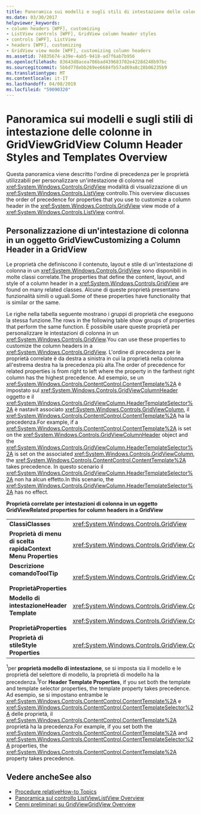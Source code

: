 ```yaml
---
title: Panoramica sui modelli e sugli stili di intestazione delle colonne in GridView
ms.date: 03/30/2017
helpviewer_keywords:
- column headers [WPF], customizing
- ListView controls [WPF], GridView column header styles
- controls [WPF], ListView
- headers [WPF], customizing
- GridView view mode [WPF], customizing column headers
ms.assetid: 74835674-a39e-4ab5-9418-ad7f6ab7b956
ms.openlocfilehash: 83643d8acea706bad439683702e4228d240b97bc
ms.sourcegitcommit: 5b6d778ebb269ee6684fb57ad69a8c28b06235b9
ms.translationtype: MT
ms.contentlocale: it-IT
ms.lasthandoff: 04/08/2019
ms.locfileid: "59090320"
---
```

# <a name="gridview-column-header-styles-and-templates-overview"></a><span data-ttu-id="66aad-102">Panoramica sui modelli e sugli stili di intestazione delle colonne in GridView</span><span class="sxs-lookup"><span data-stu-id="66aad-102">GridView Column Header Styles and Templates Overview</span></span>
<span data-ttu-id="66aad-103">Questa panoramica viene descritto l'ordine di precedenza per le proprietà utilizzabili per personalizzare un'intestazione di colonna nel <xref:System.Windows.Controls.GridView> modalità di visualizzazione di un <xref:System.Windows.Controls.ListView> controllo.</span><span class="sxs-lookup"><span data-stu-id="66aad-103">This overview discusses the order of precedence for properties that you use to customize a column header in the <xref:System.Windows.Controls.GridView> view mode of a <xref:System.Windows.Controls.ListView> control.</span></span>  
  
## <a name="customizing-a-column-header-in-a-gridview"></a><span data-ttu-id="66aad-104">Personalizzazione di un'intestazione di colonna in un oggetto GridView</span><span class="sxs-lookup"><span data-stu-id="66aad-104">Customizing a Column Header in a GridView</span></span>  
 <span data-ttu-id="66aad-105">Le proprietà che definiscono il contenuto, layout e stile di un'intestazione di colonna in un <xref:System.Windows.Controls.GridView> sono disponibili in molte classi correlate.</span><span class="sxs-lookup"><span data-stu-id="66aad-105">The properties that define the content, layout, and style of a column header in a <xref:System.Windows.Controls.GridView> are found on many related classes.</span></span> <span data-ttu-id="66aad-106">Alcune di queste proprietà presentano funzionalità simili o uguali.</span><span class="sxs-lookup"><span data-stu-id="66aad-106">Some of these properties have functionality that is similar or the same.</span></span>  
  
 <span data-ttu-id="66aad-107">Le righe nella tabella seguente mostrano i gruppi di proprietà che eseguono la stessa funzione.</span><span class="sxs-lookup"><span data-stu-id="66aad-107">The rows in the following table show groups of properties that perform the same function.</span></span> <span data-ttu-id="66aad-108">È possibile usare queste proprietà per personalizzare le intestazioni di colonna in un <xref:System.Windows.Controls.GridView>.</span><span class="sxs-lookup"><span data-stu-id="66aad-108">You can use these properties to customize the column headers in a <xref:System.Windows.Controls.GridView>.</span></span> <span data-ttu-id="66aad-109">L'ordine di precedenza per le proprietà correlate è da destra a sinistra in cui la proprietà nella colonna all'estrema destra ha la precedenza più alta.</span><span class="sxs-lookup"><span data-stu-id="66aad-109">The order of precedence for related properties is from right to left where the property in the farthest right column has the highest precedence.</span></span> <span data-ttu-id="66aad-110">Ad esempio, se un <xref:System.Windows.Controls.ContentControl.ContentTemplate%2A> è impostato sul <xref:System.Windows.Controls.GridViewColumnHeader> oggetto e il <xref:System.Windows.Controls.GridViewColumn.HeaderTemplateSelector%2A> è nastavit associato <xref:System.Windows.Controls.GridViewColumn>, il <xref:System.Windows.Controls.ContentControl.ContentTemplate%2A> ha la precedenza.</span><span class="sxs-lookup"><span data-stu-id="66aad-110">For example, if a <xref:System.Windows.Controls.ContentControl.ContentTemplate%2A> is set on the <xref:System.Windows.Controls.GridViewColumnHeader> object and the <xref:System.Windows.Controls.GridViewColumn.HeaderTemplateSelector%2A> is set on the associated <xref:System.Windows.Controls.GridViewColumn>, the <xref:System.Windows.Controls.ContentControl.ContentTemplate%2A> takes precedence.</span></span> <span data-ttu-id="66aad-111">In questo scenario il <xref:System.Windows.Controls.GridViewColumn.HeaderTemplateSelector%2A> non ha alcun effetto.</span><span class="sxs-lookup"><span data-stu-id="66aad-111">In this scenario, the <xref:System.Windows.Controls.GridViewColumn.HeaderTemplateSelector%2A> has no effect.</span></span>  
  
 **<span data-ttu-id="66aad-112">Proprietà correlate per intestazioni di colonna in un oggetto GridView</span><span class="sxs-lookup"><span data-stu-id="66aad-112">Related properties for column headers in a GridView</span></span>**  
  
|||||  
|-|-|-|-|  
|**<span data-ttu-id="66aad-113">Classi</span><span class="sxs-lookup"><span data-stu-id="66aad-113">Classes</span></span>**|<xref:System.Windows.Controls.GridView>|<xref:System.Windows.Controls.GridViewColumn>|<xref:System.Windows.Controls.GridViewColumnHeader>|  
|**<span data-ttu-id="66aad-114">Proprietà di menu di scelta rapida</span><span class="sxs-lookup"><span data-stu-id="66aad-114">Context Menu Properties</span></span>**|<xref:System.Windows.Controls.GridView.ColumnHeaderContextMenu%2A>|<span data-ttu-id="66aad-115">Non applicabile</span><span class="sxs-lookup"><span data-stu-id="66aad-115">Not applicable</span></span>|<xref:System.Windows.FrameworkElement.ContextMenu%2A>|  
|**<span data-ttu-id="66aad-116">Descrizione comando</span><span class="sxs-lookup"><span data-stu-id="66aad-116">ToolTip</span></span>**<br /><br /> **<span data-ttu-id="66aad-117">Proprietà</span><span class="sxs-lookup"><span data-stu-id="66aad-117">Properties</span></span>**|<xref:System.Windows.Controls.GridView.ColumnHeaderToolTip%2A>|<span data-ttu-id="66aad-118">Non applicabile</span><span class="sxs-lookup"><span data-stu-id="66aad-118">Not applicable</span></span>|<xref:System.Windows.FrameworkElement.ToolTip%2A>|  
|**<span data-ttu-id="66aad-119">Modello di intestazione</span><span class="sxs-lookup"><span data-stu-id="66aad-119">Header Template</span></span>**<br /><br /> **<span data-ttu-id="66aad-120">Proprietà</span><span class="sxs-lookup"><span data-stu-id="66aad-120">Properties</span></span>**|<xref:System.Windows.Controls.GridView.ColumnHeaderTemplate%2A> <span data-ttu-id="66aad-121"><sup>1</sup>/</span><span class="sxs-lookup"><span data-stu-id="66aad-121"><sup>1</sup>/</span></span><br /><br /> <xref:System.Windows.Controls.GridView.ColumnHeaderTemplateSelector%2A>|<xref:System.Windows.Controls.GridViewColumn.HeaderTemplate%2A> <span data-ttu-id="66aad-122"><sup>1</sup>/</span><span class="sxs-lookup"><span data-stu-id="66aad-122"><sup>1</sup>/</span></span><br /><br /> <xref:System.Windows.Controls.GridViewColumn.HeaderTemplateSelector%2A>|<xref:System.Windows.Controls.ContentControl.ContentTemplate%2A> <span data-ttu-id="66aad-123"><sup>1</sup>/</span><span class="sxs-lookup"><span data-stu-id="66aad-123"><sup>1</sup>/</span></span><br /><br /> <xref:System.Windows.Controls.ContentControl.ContentTemplateSelector%2A>|  
|**<span data-ttu-id="66aad-124">Proprietà di stile</span><span class="sxs-lookup"><span data-stu-id="66aad-124">Style Properties</span></span>**|<xref:System.Windows.Controls.GridView.ColumnHeaderContainerStyle%2A>|<xref:System.Windows.Controls.GridViewColumn.HeaderContainerStyle%2A>|<xref:System.Windows.FrameworkElement.Style%2A>|  
  
 <span data-ttu-id="66aad-125"><sup>1</sup>per **proprietà modello di intestazione**, se si imposta sia il modello e le proprietà del selettore di modello, la proprietà di modello ha la precedenza.</span><span class="sxs-lookup"><span data-stu-id="66aad-125"><sup>1</sup>For **Header Template Properties**, if you set both the template and template selector properties, the template property takes precedence.</span></span> <span data-ttu-id="66aad-126">Ad esempio, se si impostano entrambe le <xref:System.Windows.Controls.ContentControl.ContentTemplate%2A> e <xref:System.Windows.Controls.ContentControl.ContentTemplateSelector%2A> delle proprietà, il <xref:System.Windows.Controls.ContentControl.ContentTemplate%2A> proprietà ha la precedenza.</span><span class="sxs-lookup"><span data-stu-id="66aad-126">For example, if you set both the <xref:System.Windows.Controls.ContentControl.ContentTemplate%2A> and <xref:System.Windows.Controls.ContentControl.ContentTemplateSelector%2A> properties, the <xref:System.Windows.Controls.ContentControl.ContentTemplate%2A> property takes precedence.</span></span>  
  
## <a name="see-also"></a><span data-ttu-id="66aad-127">Vedere anche</span><span class="sxs-lookup"><span data-stu-id="66aad-127">See also</span></span>

- [<span data-ttu-id="66aad-128">Procedure relative</span><span class="sxs-lookup"><span data-stu-id="66aad-128">How-to Topics</span></span>](listview-how-to-topics.md)
- [<span data-ttu-id="66aad-129">Panoramica sul controllo ListView</span><span class="sxs-lookup"><span data-stu-id="66aad-129">ListView Overview</span></span>](listview-overview.md)
- [<span data-ttu-id="66aad-130">Cenni preliminari su GridView</span><span class="sxs-lookup"><span data-stu-id="66aad-130">GridView Overview</span></span>](gridview-overview.md)
